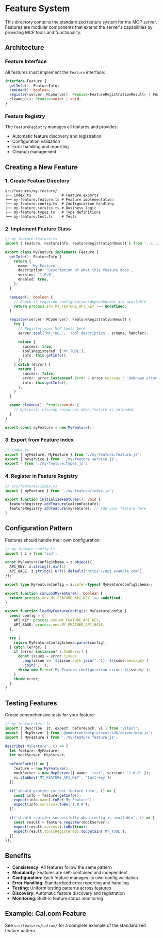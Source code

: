 # Feature System

This directory contains the standardized feature system for the MCP server. Features are modular components that extend the server's capabilities by providing MCP tools and functionality.

## Architecture

### Feature Interface

All features must implement the `Feature` interface:

```typescript
interface Feature {
  getInfo(): FeatureInfo;
  canLoad(): boolean;
  register(server: McpServer): Promise<FeatureRegistrationResult> | FeatureRegistrationResult;
  cleanup?(): Promise<void> | void;
}
```

### Feature Registry

The `FeatureRegistry` manages all features and provides:
- Automatic feature discovery and registration
- Configuration validation
- Error handling and reporting
- Cleanup management

## Creating a New Feature

### 1. Create Feature Directory

```
src/features/my-feature/
├── index.ts              # Feature exports
├── my-feature.feature.ts # Feature implementation
├── my-feature.config.ts  # Configuration handling
├── my-feature.service.ts # Business logic
├── my-feature.types.ts   # Type definitions
└── my-feature.test.ts    # Tests
```

### 2. Implement Feature Class

```typescript
// my-feature.feature.ts
import { Feature, FeatureInfo, FeatureRegistrationResult } from '../../infra/features.js';

export class MyFeature implements Feature {
  getInfo(): FeatureInfo {
    return {
      name: 'My Feature',
      description: 'Description of what this feature does',
      version: '1.0.0',
      enabled: true,
    };
  }

  canLoad(): boolean {
    // Check if required configuration/dependencies are available
    return process.env.MY_FEATURE_API_KEY !== undefined;
  }

  register(server: McpServer): FeatureRegistrationResult {
    try {
      // Register your MCP tools here
      server.tool('MY_TOOL', 'Tool description', schema, handler);

      return {
        success: true,
        toolsRegistered: ['MY_TOOL'],
        info: this.getInfo(),
      };
    } catch (error) {
      return {
        success: false,
        error: error instanceof Error ? error.message : 'Unknown error',
        info: this.getInfo(),
      };
    }
  }

  async cleanup(): Promise<void> {
    // Optional: cleanup resources when feature is unloaded
  }
}

export const myFeature = new MyFeature();
```

### 3. Export from Feature Index

```typescript
// index.ts
export { myFeature, MyFeature } from './my-feature.feature.js';
export { myService } from './my-feature.service.js';
export * from './my-feature.types.js';
```

### 4. Register in Feature Registry

```typescript
// src/features/index.ts
import { myFeature } from './my-feature/index.js';

export function initializeFeatures(): void {
  featureRegistry.addFeature(calcomFeature);
  featureRegistry.addFeature(myFeature); // Add your feature here
}
```

## Configuration Pattern

Features should handle their own configuration:

```typescript
// my-feature.config.ts
import { z } from 'zod';

const MyFeatureConfigSchema = z.object({
  API_KEY: z.string().min(1),
  API_BASE: z.string().url().default('https://api.example.com'),
});

export type MyFeatureConfig = z.infer<typeof MyFeatureConfigSchema>;

export function canLoadMyFeature(): boolean {
  return process.env.MY_FEATURE_API_KEY !== undefined;
}

export function loadMyFeatureConfig(): MyFeatureConfig {
  const config = {
    API_KEY: process.env.MY_FEATURE_API_KEY,
    API_BASE: process.env.MY_FEATURE_API_BASE,
  };

  try {
    return MyFeatureConfigSchema.parse(config);
  } catch (error) {
    if (error instanceof z.ZodError) {
      const issues = error.issues
        .map(issue => `${issue.path.join('.')}: ${issue.message}`)
        .join(', ');
      throw new Error(`My Feature configuration error: ${issues}`);
    }
    throw error;
  }
}
```

## Testing Features

Create comprehensive tests for your feature:

```typescript
// my-feature.test.ts
import { describe, it, expect, beforeEach, vi } from 'vitest';
import { McpServer } from '@modelcontextprotocol/sdk/server/mcp.js';
import { MyFeature } from './my-feature.feature.js';

describe('MyFeature', () => {
  let feature: MyFeature;
  let mockServer: McpServer;

  beforeEach(() => {
    feature = new MyFeature();
    mockServer = new McpServer({ name: 'test', version: '1.0.0' });
    vi.stubEnv('MY_FEATURE_API_KEY', 'test-key');
  });

  it('should provide correct feature info', () => {
    const info = feature.getInfo();
    expect(info.name).toBe('My Feature');
    expect(info.version).toBe('1.0.0');
  });

  it('should register successfully when config is available', () => {
    const result = feature.register(mockServer);
    expect(result.success).toBe(true);
    expect(result.toolsRegistered).toContain('MY_TOOL');
  });
});
```

## Benefits

- **Consistency**: All features follow the same pattern
- **Modularity**: Features are self-contained and independent
- **Configuration**: Each feature manages its own config validation
- **Error Handling**: Standardized error reporting and handling
- **Testing**: Uniform testing patterns across features
- **Discovery**: Automatic feature discovery and registration
- **Monitoring**: Built-in feature status monitoring

## Example: Cal.com Feature

See `src/features/calcom/` for a complete example of the standardized feature pattern. 